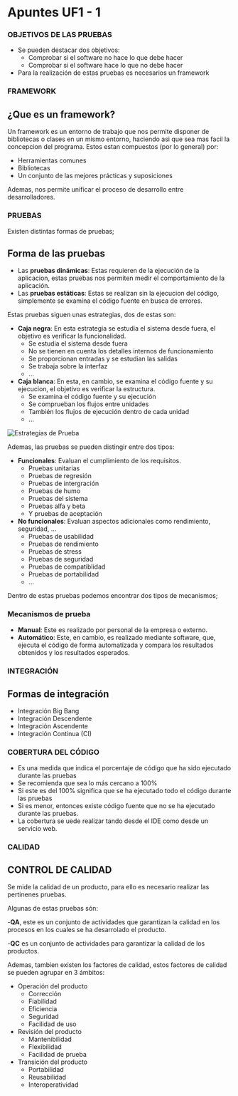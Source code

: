 # Apuntes UF1 - 1

### OBJETIVOS DE LAS PRUEBAS

- Se pueden destacar dos objetivos:
    -  Comprobar si el software no hace lo que debe hacer
    -  Comprobar si el software hace lo que no debe hacer
- Para la realización de estas pruebas es necesarios un framework

### FRAMEWORK
## ¿Que es un framework?
Un framework es un entorno de trabajo que nos permite disponer de bibliotecas o clases en un mismo entorno, haciendo asi que sea mas facil la concepcion del programa.
Estos estan compuestos (por lo general) por:
- Herramientas comunes
- Bibliotecas
- Un conjunto de las mejores prácticas y suposiciones

Ademas, nos permite unificar el proceso de desarrollo entre desarrolladores.

### PRUEBAS
Existen distintas formas de pruebas;

## Forma de las pruebas
- Las **pruebas dinámicas**: Estas requieren de la ejecución de la aplicacion, estas pruebas nos permiten medir el comportamiento de la aplicación.
- Las **pruebas estáticas**: Estas se realizan sin la ejecucion del código, simplemente se examina el código fuente en busca de errores.

Estas pruebas siguen unas estrategias, dos de estas son:

- **Caja negra**: En esta estrategia se estudia el sistema desde fuera, el objetivo es verificar la funcionalidad.
    - Se estudia el sistema desde fuera
    - No se tienen en cuenta los detalles internos de funcionamiento
    - Se proporcionan entradas y se estudian las salidas
    - Se trabaja sobre la interfaz
    - ...
- **Caja blanca**: En esta, en cambio, se examina el código fuente y su ejecucion, el objetivo es verificar la estructura.
    - Se examina el código fuente y su ejecución
    - Se comprueban los flujos entre unidades
    - También los flujos de ejecución dentro de cada unidad
    - ...

![Estrategias de Prueba](http://jamj2000.github.io/entornosdesarrollo/3/assets/caja_blanca-caja_negra.png)

Ademas, las pruebas se pueden distingir entre dos tipos:
- **Funcionales**: Evaluan el cumplimiento de los requisitos.
    - Pruebas unitarias
    - Pruebas de regresión
    - Pruebas de intergración
    - Pruebas de humo
    - Pruebas del sistema
    - Pruebas alfa y beta
    - Y pruebas de aceptación
- **No funcionales**: Evaluan aspectos adicionales como rendimiento, seguridad, ...
    - Pruebas de usabilidad
    - Pruebas de rendimiento
    - Pruebas de stress
    - Pruebas de seguridad
    - Pruebas de compatiblidad
    - Pruebas de portabilidad
    - ...

Dentro de estas pruebas podemos encontrar dos tipos de mecanismos;

### Mecanismos de prueba

- **Manual**: Este es realizado por personal de la empresa o externo.
- **Automático**: Este, en cambio, es realizado mediante software, que, ejecuta el código de forma automatizada y compara los resultados obtenidos y los resultados esperados.

### INTEGRACIÓN

## Formas de integración
- Integración Big Bang
- Integración Descendente
- Integración Ascendente
- Integración Continua (CI)

### COBERTURA DEL CÓDIGO

- Es una medida que indica el porcentaje de código que ha sido ejecutado durante las pruebas
- Se recomienda que sea lo más cercano a 100%
- Si este es del 100% significa que se ha ejecutado todo el código durante las pruebas
- Si es menor, entonces existe código fuente que no se ha ejecutado durante las pruebas.
- La cobertura se uede realizar tando desde el IDE como desde un servicio web.

### CALIDAD

## CONTROL DE CALIDAD

Se mide la calidad de un producto, para ello es necesario realizar las pertinenes pruebas.

Algunas de estas pruebas són:

-**QA**, este es un conjunto de actividades que garantizan la calidad en los procesos en los cuales se ha desarrolado el producto.

-**QC** es un conjunto de actividades para garantizar la calidad de los productos.

Ademas, tambien existen los factores de calidad, estos factores de calidad se pueden agrupar en 3 ámbitos:

- Operación del producto
    - Corrección
    - Fiabilidad
    - Eficiencia
    - Seguridad
    - Facilidad de uso
- Revisión del producto
    - Mantenibilidad
    - Flexibilidad
    - Facilidad de prueba
- Transición del producto
    - Portabilidad
    - Reusabilidad
    - Interoperatividad
